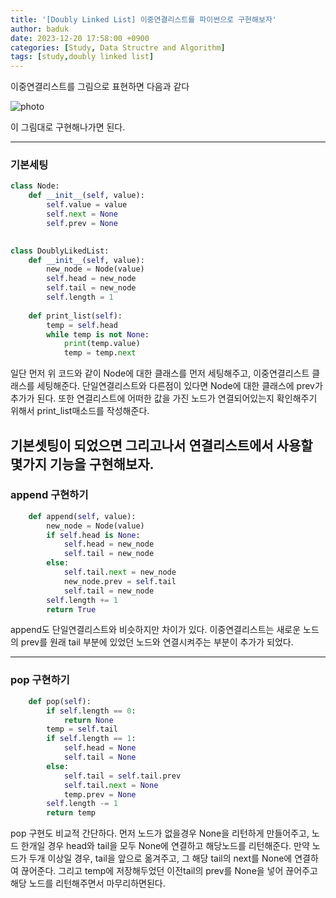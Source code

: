 ```yaml
---
title: '[Doubly Linked List] 이중연결리스트를 파이썬으로 구현해보자'
author: baduk
date: 2023-12-20 17:58:00 +0900
categories: [Study, Data Structre and Algorithm]
tags: [study,doubly linked list]
---
```

이중연결리스트를 그림으로 표현하면 다음과 같다

![photo](https://lh3.googleusercontent.com/pw/ABLVV856S-j7ixrf3-4lOik9eyri_NrrLsI6BwAWlSjicVOv0c8CmWerHvI3_wX0hJkj-BOopcSct0WVnJcAPbOlCsLCabPbsPWK40KyLSnXuF45BRtWOe9CV_30SdJWrzIdIua0rBt10veAi4RpaqZImG4=w940-h400-s-no-gm?authuser=0)

이 그림대로 구현해나가면 된다.

---
### 기본세팅

```python
class Node:
    def __init__(self, value):
        self.value = value
        self.next = None
        self.prev = None
    

class DoublyLikedList:
    def __init__(self, value):
        new_node = Node(value)
        self.head = new_node
        self.tail = new_node
        self.length = 1
    
    def print_list(self):
        temp = self.head
        while temp is not None:
            print(temp.value)
            temp = temp.next
```
일단 먼저 위 코드와 같이 Node에 대한 클래스를 먼저 세팅해주고, 이중연결리스트 클래스를 세팅해준다. 단일연결리스트와 다른점이 있다면 Node에 대한 클래스에 prev가 추가가 된다. 또한 연결리스트에 어떠한 값을 가진 노드가 연결되어있는지 확인해주기 위해서 print_list매소드를 작성해준다.

기본셋팅이 되었으면 그리고나서 연결리스트에서 사용할 몇가지 기능을 구현해보자.
---
### append 구현하기
```python
    def append(self, value):
        new_node = Node(value)
        if self.head is None:
            self.head = new_node
            self.tail = new_node
        else:
            self.tail.next = new_node
            new_node.prev = self.tail
            self.tail = new_node
        self.length += 1
        return True
```
append도 단일연결리스트와 비슷하지만 차이가 있다. 이중연결리스트는 새로운 노드의 prev를 원래 tail 부분에 있었던 노드와 연결시켜주는 부분이 추가가 되었다.

---
### pop 구현하기

```python
    def pop(self):
        if self.length == 0:
            return None
        temp = self.tail
        if self.length == 1:
            self.head = None
            self.tail = None
        else:
            self.tail = self.tail.prev
            self.tail.next = None
            temp.prev = None
        self.length -= 1
        return temp
```
pop 구현도 비교적 간단하다. 먼저 노드가 없을경우 None을 리턴하게 만들어주고, 노드 한개일 경우 head와 tail을 모두 None에 연결하고 해당노드를 리턴해준다. 만약 노드가 두개 이상일 경우, tail을 앞으로 옮겨주고, 그 해당 tail의 next를 None에 연결하여 끊어준다. 그리고 temp에 저장해두었던 이전tail의 prev를 None을 넣어 끊어주고 해당 노드를 리턴해주면서 마무리하면된다.